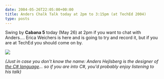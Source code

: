 ```yaml
---
date: 2004-05-26T22:05:00+00:00
title: Anders Chalk Talk today at 2pm to 3:15pm (at TechEd 2004)
type: posts
---
```

Swing by **Cabana 5** today (May 26) at 2pm if you want to chat with Anders.... Erica Weichers is here and is going to try and record it, but if you are at TechEd you should come on by.

<img src="http://www.duncanmackenzie.net/images/anders_thumb.jpg" border="0" />

_(Just in case you don't know the name: Anders Hejlsberg is the designer of_ [_the C# language_](http://msdn.microsoft.com/vcsharp/language)_... so if you are into C#, you'd probably enjoy listening to his talk)_

